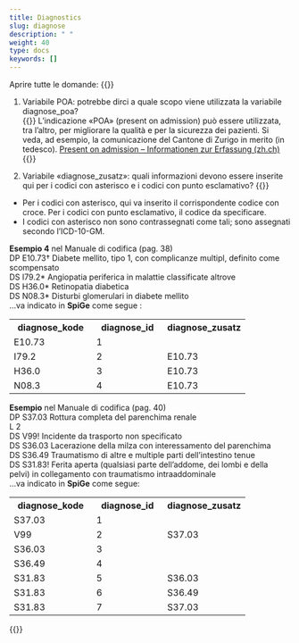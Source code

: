 ```yaml
---
title: Diagnostics 
slug: diagnose
description: " "
weight: 40
type: docs
keywords: []
---
```


Aprire tutte le domande: {{<collapsibleGroupCommand groupId="diagnose">}}

1. Variabile POA: potrebbe dirci a quale scopo viene utilizzata la variabile diagnose_poa?  
{{<collapsibleBlock groupId="diagnose">}}
L’indicazione «POA» (present on admission) può essere utilizzata, tra l’altro, per migliorare la qualità e per la sicurezza dei pazienti. Si veda, ad esempio, la comunicazione del Cantone di Zurigo in merito (in tedesco). <a href="https://www.zh.ch/content/dam/zhweb/bilder-dokumente/themen/gesundheit/gesundheitsversorgung/spitaeler_kliniken/daten_und_statistik_der_listenspitaeler/datenerhebung/poa_informationen.pdf"> Present on admission – Informationen zur Erfassung (zh.ch) </a>
{{</collapsibleBlock>}}

2. Variabile «diagnose_zusatz»: quali informazioni devono essere inserite qui per i codici con asterisco e i codici con punto esclamativo?
{{<collapsibleBlock groupId="diagnose">}}
-	Per i codici con asterisco, qui va inserito il corrispondente codice con croce. Per i codici con punto esclamativo, il codice da specificare. 
-	I codici con asterisco non sono contrassegnati come tali; sono assegnati secondo l’ICD-10-GM. 

**Esempio 4** nel Manuale di codifica (pag. 38)       
DP E10.73† Diabete mellito, tipo 1, con complicanze multipl, definito come scompensato      
DS I79.2* Angiopatia periferica in malattie classificate altrove      
DS H36.0* Retinopatia diabetica       
DS N08.3* Disturbi glomerulari in diabete mellito       
…va indicato in **SpiGe** come segue :      
<table class="w-100">
  <tr>
    <th style="width:35%"> diagnose_kode </div></th>
    <th> diagnose_id </th>
    <th style="width:35%"> diagnose_zusatz </th>
  </tr>
  <tr>
    <td> E10.73 </td>
    <td> 1 </td>
    <td>  </td>
  </tr>
  <tr>
    <td> I79.2 </td>
    <td> 2 </td>
    <td> E10.73 </td>
  </tr>
  <tr>
    <td> H36.0 </td>
    <td> 3 </td>
    <td> E10.73 </td>
  </tr>
  <tr>
    <td> N08.3 </td>
    <td> 4 </td>
    <td> E10.73 </td>
  </tr>
</table>

**Esempio** nel Manuale di codifica (pag. 40)      
DP S37.03 Rottura completa del parenchima renale      
L 2       
DS V99! Incidente da trasporto non specificato      
DS S36.03 Lacerazione della milza con interessamento del parenchima       
DS S36.49 Traumatismo di altre e multiple parti dell’intestino tenue      
DS S31.83! Ferita aperta (qualsiasi parte dell’addome, dei lombi e della pelvi) in collegamento con traumatismo intraaddominale       
…va indicato in **SpiGe** come segue:      
<table class="w-100">
  <tr>
    <th style="width:35%"> diagnose_kode </div></th>
    <th> diagnose_id </th>
    <th style="width:35%"> diagnose_zusatz </th>
  </tr>
  <tr>
    <td> S37.03 </td>
    <td> 1 </td>
    <td>  </td>
  </tr>
  <tr>
    <td> V99 </td>
    <td> 2 </td>
    <td> S37.03 </td>
  </tr>
  <tr>
    <td> S36.03 </td>
    <td> 3 </td>
    <td> </td>
  </tr>
  <tr>
    <td> S36.49 </td>
    <td> 4 </td>
    <td> </td>
  </tr>
  <tr>
    <td> S31.83 </td>
    <td> 5 </td>
    <td> S36.03 </td>
  </tr>
  <tr>
    <td> S31.83 </td>
    <td> 6 </td>
    <td> S36.49 </td>
  </tr>
  <tr>
    <td> S31.83 </td>
    <td> 7 </td>
    <td> S37.03 </td>
  </tr>
</table>
{{</collapsibleBlock>}}
